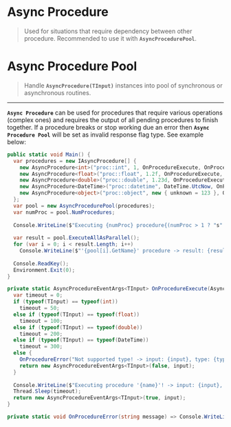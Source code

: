 # Async Procedure
> Used for situations that require dependency between other procedure. Recommended to use it with **`AsyncProcedurePool`**.

# Async Procedure Pool
> Handle **`AsyncProcedure(TInput)`** instances into pool of synchronous or asynchronous routines.

---

**`Async Procedure`** can be used for procedures that require various operations (complex ones) and requires the output of all pending procedures to finish together. If a procedure breaks or stop working due an error then **`Async Procedure Pool`** will be set as invalid response flag type. See example below:

```csharp
public static void Main() {
  var procedures = new IAsyncProcedure[] {
    new AsyncProcedure<int>("proc::int", 1, OnProcedureExecute, OnProcedureError),
    new AsyncProcedure<float>("proc::float", 1.2f, OnProcedureExecute, OnProcedureError),
    new AsyncProcedure<double>("proc::double", 1.23d, OnProcedureExecute, OnProcedureError),
    new AsyncProcedure<DateTime>("proc::datetime", DateTime.UtcNow, OnProcedureExecute, OnProcedureError),
    new AsyncProcedure<object>("proc::object", new { unknown = 123 }, OnProcedureExecute, OnProcedureError)
  };
  var pool = new AsyncProcedurePool(procedures);
  var numProc = pool.NumProcedures;
  
  Console.WriteLine($"Executing {numProc} procedure{(numProc > 1 ? "s" : "")}...");
 
  var result = pool.ExecuteAllAsParallel();
  for (var i = 0; i < result.Length; i++)
    Console.WriteLine($"'{pool[i].GetName}' procedure -> result: {result[i]}");
  
  Console.ReadKey();
  Environment.Exit(0);
}

private static AsyncProcedureEventArgs<TInput> OnProcedureExecute(AsyncProcedure<TInput> procedure, string name, TInput input) {
  var timeout = 0;
  if (typeof(TInput) == typeof(int))
    timeout = 50;
  else if (typeof(TInput) == typeof(float))
    timeout = 100;
  else if (typeof(TInput) == typeof(double))
    timeout = 200;
  else if (typeof(TInput) == typeof(DateTime))
    timeout = 300;
  else {
    OnProcedureError("Not supported type! -> input: {input}, type: {typeof(input)}");
    return new AsyncProcedureEventArgs<TInput>(false, input);
  }
  
  Console.WriteLine($"Executing procedure '{name}'! -> input: {input}, type: {typeof(input)}, timeout: {timeout}ms");
  Thread.Sleep(timeout);
  return new AsyncProcedureEventArgs<TInput>(true, input);
}

private static void OnProcedureError(string message) => Console.WriteLine($"An error occurred! -> message: {message}");
```
